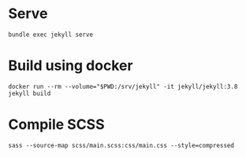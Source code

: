 # Serve

`bundle exec jekyll serve`

# Build using docker

`docker run --rm --volume="$PWD:/srv/jekyll" -it jekyll/jekyll:3.8 jekyll build`

# Compile SCSS
`sass --source-map scss/main.scss:css/main.css --style=compressed`

